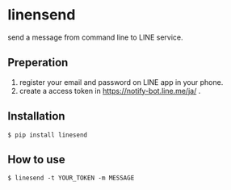 # linensend

send a message from command line to LINE service.


## Preperation

1. register your email and password on LINE app in your phone.
1. create a access token in https://notify-bot.line.me/ja/ .

## Installation

```shell
$ pip install linesend
```

## How to use

```shell
$ linesend -t YOUR_TOKEN -m MESSAGE
```


